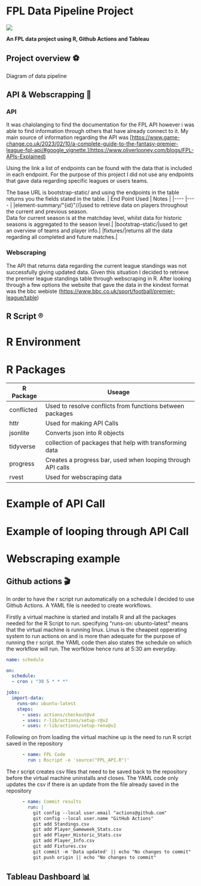 # FPL Data Pipeline Project
![](https://fantasy.premierleague.com/img/share/facebook-share.png)

**An FPL data project using R, Github Actions and Tableau**

## Project overview ⚽
Diagram of data pipeline

## API & Webscrapping 🛜
### API
It was chalolanging to find the documentation for the FPL API however i was able to find information through others that have already connect to it. 
My main source of information regarding the API was [https://www.game-change.co.uk/2023/02/10/a-complete-guide-to-the-fantasy-premier-league-fpl-api/#google_vignette.](https://www.oliverlooney.com/blogs/FPL-APIs-Explained)

Using the link a list of endpoints can be found with the data that is included in each endpoint. For the purpose of this project I did not use any endpoints that gave data regarding specific leagues or users teams.

The base URL is bootstrap-static/ and using the endpoints in the table returns you the fields stated in the table.
| End Point Used | Notes |
|---- |---- |
|element-summary/"{id}"//|used to retrieve data on players throughout the current and previous season.<br>Data for current season is at the matchday level, whilst data for historic seasons is aggregated to the season level.|
|bootstrap-static/|used to get an overview of teams and player info.|
|fixtures/|returns all the data regarding all completed and future matches.|

### Webscraping
The API that returns data regarding the current league standings was not successfully giving updated data. Given this situation I decided to retrieve the premier league standings table through webscraping in R.
After looking through a few options the website that gave the data in the kindest format was the bbc webiste (https://www.bbc.co.uk/sport/football/premier-league/table)

## R Script ®️
# R Environment
# R Packages
| R Package | Useage |
|---- |---- | 
| conflicted | Used to resolve conflicts from functions between packages |
| httr | Used for making API Calls |
| jsonlite | Converts json into R objects | 
| tidyverse | collection of packages that help with transforming data |
| progress | Creates a progress bar, used when looping through API calls |
| rvest | Used for webscraping data |
# Example of API Call
# Example of looping through API Call
# Webscraping example

## Github actions 🎬
In order to have the r script run automatically on a schedule I decided to use Github Actions. A YAML file is needed to create workflows. 

Firstly a virtual machine is started and installs R and all the packages needed for the R Script to run.
specifying "runs-on: ubunto-latest" means that the virtual machine is running linux. Linus is the cheapest opperating system to run actions on and is more than adequate for the purpose of running the r script. the YAML code then also states the schedule on which the workflow will run. The worfklow hence runs at 5:30 am everyday.
````yaml
name: schedule

on:
  schedule:
  - cron : "30 5 * * *"

jobs:
  import-data:
    runs-on: ubuntu-latest
    steps:
      - uses: actions/checkout@v4
      - uses: r-lib/actions/setup-r@v2
      - uses: r-lib/actions/setup-renv@v2
````
Following on from loading the virtual machine up is the need to run R script saved in the repository
````yaml
      - name: FPL Code
        run : Rscript -e 'source("FPL_API.R")'
````
The r script creates csv files that need to be saved back to the repository before the virtual machine uninstalls and closes. The YAML code only updates the csv if there is an update from the file already saved in the repository
````yaml
      - name: Commit results
        run: |
          git config --local user.email "actions@github.com"
          git config --local user.name "GitHub Actions"
          git add Standings.csv
          git add Player_Gameweek_Stats.csv
          git add Player_Historic_Stats.csv
          git add Player_Info.csv
          git add Fixtures.csv
          git commit -m 'Data updated' || echo "No changes to commit"
          git push origin || echo "No changes to commit"
````

## Tableau Dashboard 📊
